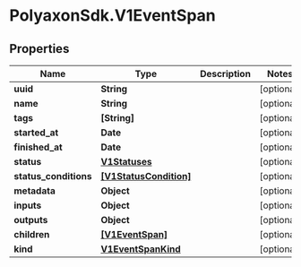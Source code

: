 # PolyaxonSdk.V1EventSpan

## Properties

Name | Type | Description | Notes
------------ | ------------- | ------------- | -------------
**uuid** | **String** |  | [optional] 
**name** | **String** |  | [optional] 
**tags** | **[String]** |  | [optional] 
**started_at** | **Date** |  | [optional] 
**finished_at** | **Date** |  | [optional] 
**status** | [**V1Statuses**](V1Statuses.md) |  | [optional] 
**status_conditions** | [**[V1StatusCondition]**](V1StatusCondition.md) |  | [optional] 
**metadata** | **Object** |  | [optional] 
**inputs** | **Object** |  | [optional] 
**outputs** | **Object** |  | [optional] 
**children** | [**[V1EventSpan]**](V1EventSpan.md) |  | [optional] 
**kind** | [**V1EventSpanKind**](V1EventSpanKind.md) |  | [optional] 


